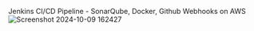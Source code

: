 Jenkins CI/CD Pipeline - SonarQube, Docker, Github Webhooks on AWS 
![Screenshot 2024-10-09 162427](https://github.com/user-attachments/assets/007d8c1c-44a7-44d5-8fc0-fe0701736def)
